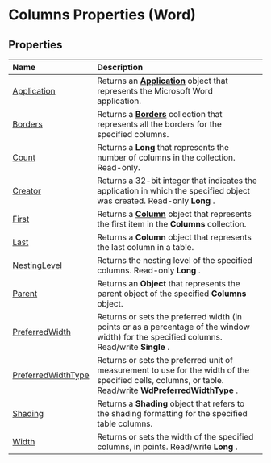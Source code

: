 
# Columns Properties (Word)

## Properties



|**Name**|**Description**|
|:-----|:-----|
|[Application](27f6347e-8628-e89a-e173-6f7ab2eaa924.md)|Returns an  **[Application](d1cf6f8f-4e88-bf01-93b4-90a83f79cb44.md)** object that represents the Microsoft Word application.|
|[Borders](2c6a6d97-f4c2-f4dd-4a97-026926cb1170.md)|Returns a  **[Borders](6dd1d4cc-2dcf-22c7-a299-4721a5543ba3.md)** collection that represents all the borders for the specified columns.|
|[Count](62c59d8c-4ab3-b6fa-f97b-395f1a0e058d.md)|Returns a  **Long** that represents the number of columns in the collection. Read-only.|
|[Creator](a343d3e2-650d-92e5-57a0-80cfe5ed3b2b.md)|Returns a 32-bit integer that indicates the application in which the specified object was created. Read-only  **Long** .|
|[First](bb32abf3-c62d-b6af-d9c9-e94004842c72.md)|Returns a  **[Column](49d68571-2a57-6795-34b9-eb09aeb43043.md)** object that represents the first item in the **Columns** collection.|
|[Last](4fd89087-6a96-520a-4791-e495485b30ae.md)|Returns a  **Column** object that represents the last column in a table.|
|[NestingLevel](6329b002-d03a-0f0e-e824-658e9e530024.md)|Returns the nesting level of the specified columns. Read-only  **Long** .|
|[Parent](fc245629-517e-3664-58cd-06c5c430e45c.md)|Returns an  **Object** that represents the parent object of the specified **Columns** object.|
|[PreferredWidth](72a64aaa-0c53-2e61-9c33-fb10436823e9.md)|Returns or sets the preferred width (in points or as a percentage of the window width) for the specified columns. Read/write  **Single** .|
|[PreferredWidthType](2f0a5c0a-177f-5f14-85dc-70e65c020abe.md)|Returns or sets the preferred unit of measurement to use for the width of the specified cells, columns, or table. Read/write  **WdPreferredWidthType** .|
|[Shading](8dd27658-7208-86ae-09b1-bf4f89280402.md)|Returns a  **Shading** object that refers to the shading formatting for the specified table columns.|
|[Width](011c3c8f-1d80-a7d1-3a05-f634779f158e.md)|Returns or sets the width of the specified columns, in points. Read/write  **Long** .|
